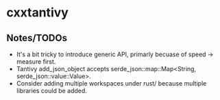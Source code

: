 # cxxtantivy

## Notes/TODOs

* It's a bit tricky to introduce generic API, primarly becuase of speed -> measure first.
* Tantivy add_json_object accepts serde_json::map::Map<String, serde_json::value::Value>.
* Consider adding multiple workspaces under rust/ because multiple libraries could be added.
